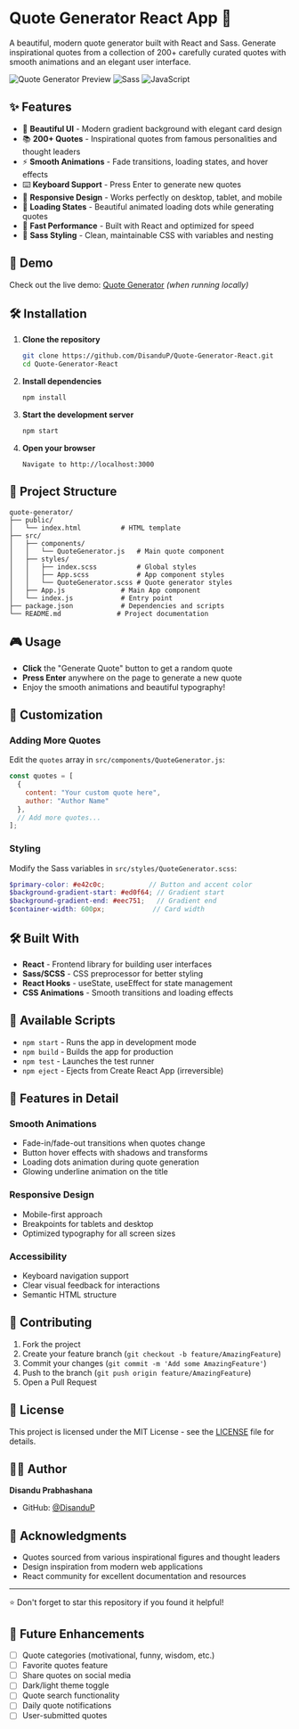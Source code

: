 # Quote Generator React App 🎯

A beautiful, modern quote generator built with React and Sass. Generate inspirational quotes from a collection of 200+ carefully curated quotes with smooth animations and an elegant user interface.

![Quote Generator Preview](https://img.shields.io/badge/React-18+-blue?style=for-the-badge&logo=react)
![Sass](https://img.shields.io/badge/Sass-CSS-pink?style=for-the-badge&logo=sass)
![JavaScript](https://img.shields.io/badge/JavaScript-ES6+-yellow?style=for-the-badge&logo=javascript)

## ✨ Features

- 🎨 **Beautiful UI** - Modern gradient background with elegant card design
- 📚 **200+ Quotes** - Inspirational quotes from famous personalities and thought leaders
- ⚡ **Smooth Animations** - Fade transitions, loading states, and hover effects
- ⌨️ **Keyboard Support** - Press Enter to generate new quotes
- 📱 **Responsive Design** - Works perfectly on desktop, tablet, and mobile
- 🎯 **Loading States** - Beautiful animated loading dots while generating quotes
- 🚀 **Fast Performance** - Built with React and optimized for speed
- 💅 **Sass Styling** - Clean, maintainable CSS with variables and nesting

## 🚀 Demo

Check out the live demo: [Quote Generator](http://localhost:3000) *(when running locally)*

## 🛠️ Installation

1. **Clone the repository**
   ```bash
   git clone https://github.com/DisanduP/Quote-Generator-React.git
   cd Quote-Generator-React
   ```

2. **Install dependencies**
   ```bash
   npm install
   ```

3. **Start the development server**
   ```bash
   npm start
   ```

4. **Open your browser**
   ```
   Navigate to http://localhost:3000
   ```

## 📁 Project Structure

```
quote-generator/
├── public/
│   └── index.html          # HTML template
├── src/
│   ├── components/
│   │   └── QuoteGenerator.js   # Main quote component
│   ├── styles/
│   │   ├── index.scss          # Global styles
│   │   ├── App.scss            # App component styles
│   │   └── QuoteGenerator.scss # Quote generator styles
│   ├── App.js              # Main App component
│   └── index.js            # Entry point
├── package.json            # Dependencies and scripts
└── README.md              # Project documentation
```

## 🎮 Usage

- **Click** the "Generate Quote" button to get a random quote
- **Press Enter** anywhere on the page to generate a new quote
- Enjoy the smooth animations and beautiful typography!

## 🎨 Customization

### Adding More Quotes

Edit the `quotes` array in `src/components/QuoteGenerator.js`:

```javascript
const quotes = [
  {
    content: "Your custom quote here",
    author: "Author Name"
  },
  // Add more quotes...
];
```

### Styling

Modify the Sass variables in `src/styles/QuoteGenerator.scss`:

```scss
$primary-color: #e42c0c;           // Button and accent color
$background-gradient-start: #ed0f64; // Gradient start
$background-gradient-end: #eec751;   // Gradient end
$container-width: 600px;            // Card width
```

## 🛠️ Built With

- **React** - Frontend library for building user interfaces
- **Sass/SCSS** - CSS preprocessor for better styling
- **React Hooks** - useState, useEffect for state management
- **CSS Animations** - Smooth transitions and loading effects

## 📝 Available Scripts

- `npm start` - Runs the app in development mode
- `npm build` - Builds the app for production
- `npm test` - Launches the test runner
- `npm eject` - Ejects from Create React App (irreversible)

## 🌟 Features in Detail

### Smooth Animations
- Fade-in/fade-out transitions when quotes change
- Button hover effects with shadows and transforms
- Loading dots animation during quote generation
- Glowing underline animation on the title

### Responsive Design
- Mobile-first approach
- Breakpoints for tablets and desktop
- Optimized typography for all screen sizes

### Accessibility
- Keyboard navigation support
- Clear visual feedback for interactions
- Semantic HTML structure

## 🤝 Contributing

1. Fork the project
2. Create your feature branch (`git checkout -b feature/AmazingFeature`)
3. Commit your changes (`git commit -m 'Add some AmazingFeature'`)
4. Push to the branch (`git push origin feature/AmazingFeature`)
5. Open a Pull Request

## 📄 License

This project is licensed under the MIT License - see the [LICENSE](LICENSE) file for details.

## 👨‍💻 Author

**Disandu Prabhashana**
- GitHub: [@DisanduP](https://github.com/DisanduP)

## 🙏 Acknowledgments

- Quotes sourced from various inspirational figures and thought leaders
- Design inspiration from modern web applications
- React community for excellent documentation and resources

---

⭐ Don't forget to star this repository if you found it helpful!

## 🚀 Future Enhancements

- [ ] Quote categories (motivational, funny, wisdom, etc.)
- [ ] Favorite quotes feature
- [ ] Share quotes on social media
- [ ] Dark/light theme toggle
- [ ] Quote search functionality
- [ ] Daily quote notifications
- [ ] User-submitted quotes
